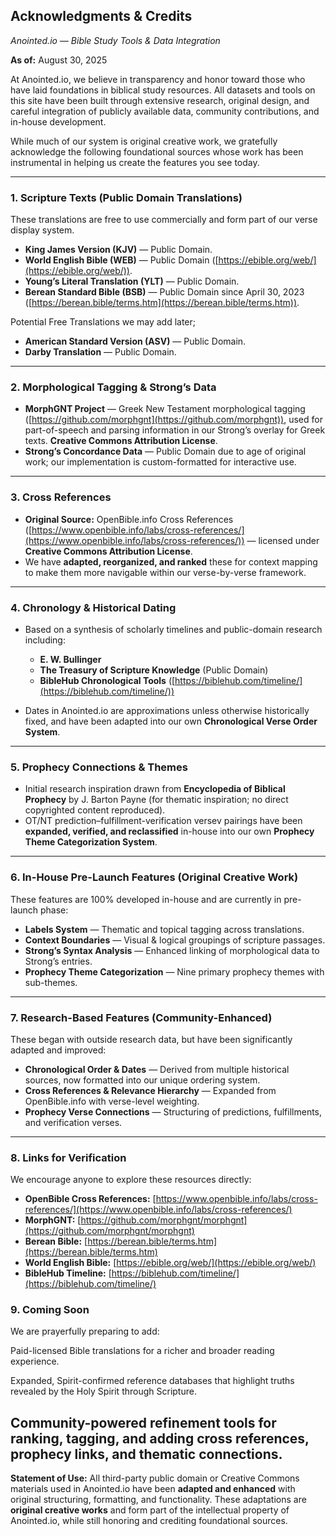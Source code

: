 ## **Acknowledgments & Credits**

*Anointed.io — Bible Study Tools & Data Integration*

**As of:** August 30, 2025

At Anointed.io, we believe in transparency and honor toward those who have laid foundations in biblical study resources. All datasets and tools on this site have been built through extensive research, original design, and careful integration of publicly available data, community contributions, and in-house development.

While much of our system is original creative work, we gratefully acknowledge the following foundational sources whose work has been instrumental in helping us create the features you see today.

---

### **1. Scripture Texts (Public Domain Translations)**

These translations are free to use commercially and form part of our verse display system.

* **King James Version (KJV)** — Public Domain.
* **World English Bible (WEB)** — Public Domain ([https://ebible.org/web/](https://ebible.org/web/)).
* **Young’s Literal Translation (YLT)** — Public Domain.
* **Berean Standard Bible (BSB)** — Public Domain since April 30, 2023 ([https://berean.bible/terms.htm](https://berean.bible/terms.htm)).

Potential Free Translations we may add later;
* **American Standard Version (ASV)** — Public Domain.
* **Darby Translation** — Public Domain.
---

### **2. Morphological Tagging & Strong’s Data**

* **MorphGNT Project** — Greek New Testament morphological tagging ([https://github.com/morphgnt](https://github.com/morphgnt)), used for part-of-speech and parsing information in our Strong’s overlay for Greek texts.
**Creative Commons Attribution License**.
* **Strong’s Concordance Data** — Public Domain due to age of original work; our implementation is custom-formatted for interactive use.

---

### **3. Cross References**

* **Original Source:** OpenBible.info Cross References ([https://www.openbible.info/labs/cross-references/](https://www.openbible.info/labs/cross-references/)) — licensed under **Creative Commons Attribution License**.
* We have **adapted, reorganized, and ranked** these for context mapping to make them more navigable within our verse-by-verse framework.

---

### **4. Chronology & Historical Dating**

* Based on a synthesis of scholarly timelines and public-domain research including:

  * **E. W. Bullinger**
  * **The Treasury of Scripture Knowledge** (Public Domain)
  * **BibleHub Chronological Tools** ([https://biblehub.com/timeline/](https://biblehub.com/timeline/))
* Dates in Anointed.io are approximations unless otherwise historically fixed, and have been adapted into our own **Chronological Verse Order System**.

---

### **5. Prophecy Connections & Themes**

* Initial research inspiration drawn from **Encyclopedia of Biblical Prophecy** by J. Barton Payne (for thematic inspiration; no direct copyrighted content reproduced).
* OT/NT prediction–fulfillment-verification versev  pairings have been **expanded, verified, and reclassified** in-house into our own **Prophecy Theme Categorization System**.

---

### **6. In-House Pre-Launch Features (Original Creative Work)**

These features are 100% developed in-house and are currently in pre-launch phase:

* **Labels System** — Thematic and topical tagging across translations.
* **Context Boundaries** — Visual & logical groupings of scripture passages.
* **Strong’s Syntax Analysis** — Enhanced linking of morphological data to Strong’s entries.
* **Prophecy Theme Categorization** — Nine primary prophecy themes with sub-themes.

---

### **7. Research-Based Features (Community-Enhanced)**

These began with outside research data, but have been significantly adapted and improved:

* **Chronological Order & Dates** — Derived from multiple historical sources, now formatted into our unique ordering system.
* **Cross References & Relevance Hierarchy** — Expanded from OpenBible.info with verse-level weighting.
* **Prophecy Verse Connections** — Structuring of predictions, fulfillments, and verification verses.

---

### **8. Links for Verification**

We encourage anyone to explore these resources directly:

* **OpenBible Cross References:** [https://www.openbible.info/labs/cross-references/](https://www.openbible.info/labs/cross-references/)
* **MorphGNT:** [https://github.com/morphgnt/morphgnt](https://github.com/morphgnt/morphgnt)
* **Berean Bible:** [https://berean.bible/terms.htm](https://berean.bible/terms.htm)
* **World English Bible:** [https://ebible.org/web/](https://ebible.org/web/)
* **BibleHub Timeline:** [https://biblehub.com/timeline/](https://biblehub.com/timeline/)


### **9. Coming Soon**

We are prayerfully preparing to add:

Paid-licensed Bible translations for a richer and broader reading experience.

Expanded, Spirit-confirmed reference databases that highlight truths revealed by the Holy Spirit through Scripture.

Community-powered refinement tools for ranking, tagging, and adding cross references, prophecy links, and thematic connections.
---

**Statement of Use:**
All third-party public domain or Creative Commons materials used in Anointed.io have been **adapted and enhanced** with original structuring, formatting, and functionality. These adaptations are **original creative works** and form part of the intellectual property of Anointed.io, while still honoring and crediting foundational sources.

